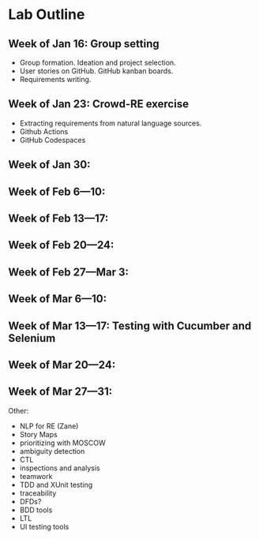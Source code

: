 # Lab Outline

## Week of Jan 16: Group setting
- Group formation. Ideation and project selection. 
- User stories on GitHub. GitHub kanban boards.
- Requirements writing. 

## Week of Jan 23: Crowd-RE exercise
- Extracting requirements from natural language sources. 
- Github Actions
- GitHub Codespaces

## Week of Jan 30: 

## Week of Feb 6—10: 
## Week of Feb 13—17: 
## Week of Feb 20—24: 
## Week of Feb 27—Mar 3: 
## Week of Mar 6—10: 
## Week of Mar 13—17: Testing with Cucumber and Selenium

## Week of Mar 20—24: 
## Week of Mar 27—31: 

Other:
- NLP for RE (Zane)
- Story Maps
- prioritizing with MOSCOW
- ambiguity detection
- CTL
- inspections and analysis
- teamwork
- TDD and XUnit testing
- traceability 
- DFDs?
- BDD tools
- LTL
- UI testing tools